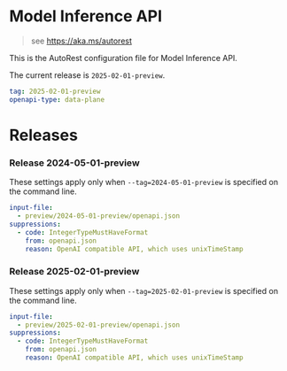 # Model Inference API

> see https://aka.ms/autorest

This is the AutoRest configuration file for Model Inference API.

The current release is `2025-02-01-preview`.

```yaml
tag: 2025-02-01-preview
openapi-type: data-plane
```

# Releases

### Release 2024-05-01-preview

These settings apply only when `--tag=2024-05-01-preview` is specified on the command line.

```yaml $(tag) == '2024-05-01-preview'
input-file:
  - preview/2024-05-01-preview/openapi.json
suppressions:
  - code: IntegerTypeMustHaveFormat
    from: openapi.json
    reason: OpenAI compatible API, which uses unixTimeStamp
```

### Release 2025-02-01-preview

These settings apply only when `--tag=2025-02-01-preview` is specified on the command line.

```yaml $(tag) == '2025-02-01-preview'
input-file:
  - preview/2025-02-01-preview/openapi.json
suppressions:
  - code: IntegerTypeMustHaveFormat
    from: openapi.json
    reason: OpenAI compatible API, which uses unixTimeStamp
```